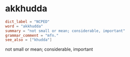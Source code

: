 # akkhudda

``` toml
dict_label = "NCPED"
word = "akkhudda"
summary = "not small or mean; considerable, important"
grammar_comment = "mfn."
see_also = ["khudda"]
```

not small or mean; considerable, important

